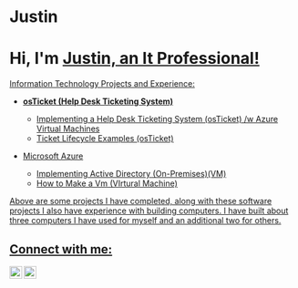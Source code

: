 # Justin
<h1>Hi, I'm <a href="https://www.linkedin.com/in/justin-hewitt-9a6392282/">Justin, an It Professional!</h2>
  
Information Technology Projects and Experience:</h2>

- <b>osTicket (Help Desk Ticketing System)</b>
  - Implementing a Help Desk Ticketing System (osTicket) /w Azure Virtual Machines
  - Ticket Lifecycle Examples (osTicket)
    
- Microsoft Azure
  -  Implementing Active Directory (On-Premises)(VM)</b>
  -  How to Make a Vm (VIrtural Machine)

 Above are some projects I have completed, along with these software projects I also have experience with building computers.
  I have built about three computers I have used for myself and an additional two for others.

<h2>Connect with me:</h2>
<img align="left" alt="Josh | LinkedIn" width="22px" src="https://cdn.jsdelivr.net/npm/simple-icons@v3/icons/linkedin.svg" />
<img align="left" alt="Josh | Instagram" width="22px" src="https://cdn.jsdelivr.net/npm/simple-icons@v3/icons/instagram.svg" />

[instagram]: https://www.instagram.com/Jane
[linkedin]: https://linkedin.com/in/Jane
